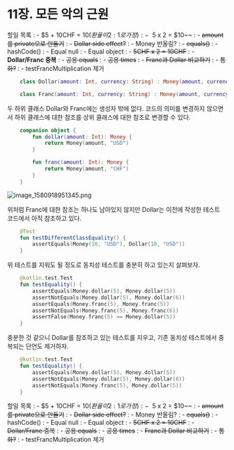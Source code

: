 # 11장. 모든 악의 근원

할일 목록
: - $5 + 10CHF = $10 (환율이 2:1로 가정)
: - ~~$5 x 2 = $10~~
: - ~~amount를 private으로 만들기~~
: - ~~Dollar side effect?~~
: - Money 반올림?
: - ~~equals()~~
: - hashCode()
: - Equal null
: - Equal object
: - ~~5CHF x 2 = 10CHF~~
: - **Dollar/Franc 중복**
: - ~~공용 equals~~
: - ~~공용 times~~
: - ~~Franc과 Dollar 비교하기~~
: - ~~통화?~~
: - testFrancMultiplication 제거

```Kotlin
    class Dollar(amount: Int, currency: String) : Money(amount, currency)

    class Franc(amount: Int, currency: String) : Money(amount, currency)
```

두 하위 클래스 Dollar와 Franc에는 생성자 밖에 없다. 
코드의 의미를 변경하지 않으면서 하위 클래스에 대한 참조를 상위 클래스에 대한 참조로 변경할 수 있다.

```Kotlin
    companion object {
        fun dollar(amount: Int): Money {
            return Money(amount, "USD")
        }

        fun franc(amount: Int): Money {
            return Money(amount, "CHF")
        }
    }
```

![image_1580918951345.png](image_1580918951345.png)

위처럼 Franc에 대한 참조는 하나도 남아있지 않지만 Dollar는 이전에 작성한 테스트 코드에서 아직 참조하고 있다.

```Kotlin
    @Test
    fun testDifferentClassEquality() {
        assertEquals(Money(10, "USD"), Dollar(10, "USD"))
    }
```

위 테스트를 지워도 될 정도로 동치성 테스트를 충분히 하고 있는지 살펴보자.

```Kotlin
    @kotlin.test.Test
    fun testEquality() {
        assertEquals(Money.dollar(5), Money.dollar(5))
        assertNotEquals(Money.dollar(5), Money.dollar(6))
        assertEquals(Money.franc(5), Money.franc(5))
        assertNotEquals(Money.franc(5), Money.franc(6))
        assertFalse(Money.franc(5) == Money.dollar(5))
    }
```

충분한 것 같으니 Dollar를 참조하고 있는 테스트를 지우고, 기존 동치성 테스트에서 중복되는 단언도 제거하자.

```Kotlin
    @kotlin.test.Test
    fun testEquality() {
        assertEquals(Money.dollar(5), Money.dollar(5))
        assertNotEquals(Money.dollar(5), Money.dollar(6))
        assertNotEquals(Money.franc(5), Money.dollar(5))
    }
```

할일 목록
: - $5 + 10CHF = $10 (환율이 2:1로 가정)
: - ~~$5 x 2 = $10~~
: - ~~amount를 private으로 만들기~~
: - ~~Dollar side effect?~~
: - Money 반올림?
: - ~~equals()~~
: - hashCode()
: - Equal null
: - Equal object
: - ~~5CHF x 2 = 10CHF~~
: - ~~Dollar/Franc 중복~~
: - ~~공용 equals~~
: - ~~공용 times~~
: - ~~Franc과 Dollar 비교하기~~
: - ~~통화?~~
: - testFrancMultiplication 제거

